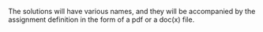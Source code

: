 The solutions will have various names, and they will be accompanied by the assignment definition in the form of a pdf or a doc(x) file.
